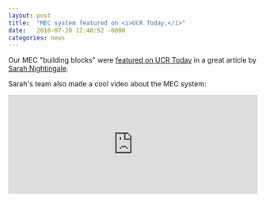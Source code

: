 ```yaml
---
layout: post
title:  "MEC system featured on <i>UCR Today.</i>"
date:   2016-07-20 12:48:52 -0800
categories: news
---
```


Our MEC "building blocks" were [featured on UCR Today](https://ucrtoday.ucr.edu/38752) in a great article by [Sarah Nightingale](https://ucrtoday.ucr.edu/author/sanight).

Sarah's team also made a cool video about the MEC system:

<iframe width="100%" height="200" src="https://www.youtube.com/embed/2YOuW22XJUA" frameborder="0" allowfullscreen></iframe>
&nbsp;

